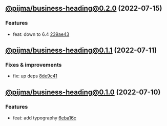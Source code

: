 ## [@pijma/business-heading@0.2.0](https://github.com/qiwi/pijma-business/compare/2022.7.11-pijma.business-heading.0.1.1-f0...2022.7.15-pijma.business-heading.0.2.0-f0) (2022-07-15)

### Features
* feat: down to 6.4 [239ae43](https://github.com/qiwi/pijma-business/commit/239ae43f8743bbf0d4d2ac5c65f13b462bf832c9)

## [@pijma/business-heading@0.1.1](https://github.com/qiwi/pijma-business/compare/2022.7.10-pijma.business-heading.0.1.0-f0...2022.7.11-pijma.business-heading.0.1.1-f0) (2022-07-11)

### Fixes & improvements
* fix: up deps [8de9c41](https://github.com/qiwi/pijma-business/commit/8de9c418fcc3c850f99d684bfa9c85fe41e5fe1c)

## [@pijma/business-heading@0.1.0](https://github.com/qiwi/pijma-business/compare/undefined...2022.7.10-pijma.business-heading.0.1.0-f0) (2022-07-10)

### Features
* feat: add typography [6eba16c](https://github.com/qiwi/pijma-business/commit/6eba16c8c152c586ed107b627d6b1bfc0409bb88)
